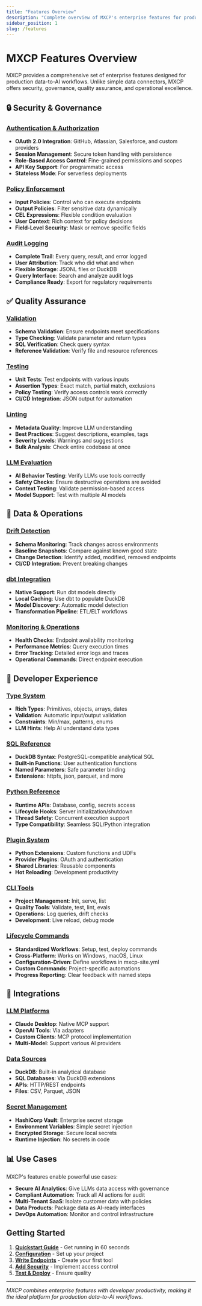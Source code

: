 ```yaml
---
title: "Features Overview"
description: "Complete overview of MXCP's enterprise features for production data-to-AI workflows"
sidebar_position: 1
slug: /features
---
```


# MXCP Features Overview

MXCP provides a comprehensive set of enterprise features designed for production data-to-AI workflows. Unlike simple data connectors, MXCP offers security, governance, quality assurance, and operational excellence.

## 🔒 Security & Governance

### [Authentication & Authorization](../guides/authentication.md)
- **OAuth 2.0 Integration**: GitHub, Atlassian, Salesforce, and custom providers
- **Session Management**: Secure token handling with persistence
- **Role-Based Access Control**: Fine-grained permissions and scopes
- **API Key Support**: For programmatic access
- **Stateless Mode**: For serverless deployments

### [Policy Enforcement](./policies.md)
- **Input Policies**: Control who can execute endpoints
- **Output Policies**: Filter sensitive data dynamically
- **CEL Expressions**: Flexible condition evaluation
- **User Context**: Rich context for policy decisions
- **Field-Level Security**: Mask or remove specific fields

### [Audit Logging](./auditing.md)
- **Complete Trail**: Every query, result, and error logged
- **User Attribution**: Track who did what and when
- **Flexible Storage**: JSONL files or DuckDB
- **Query Interface**: Search and analyze audit logs
- **Compliance Ready**: Export for regulatory requirements

## ✅ Quality Assurance

### [Validation](../guides/quality.md#validation)
- **Schema Validation**: Ensure endpoints meet specifications
- **Type Checking**: Validate parameter and return types
- **SQL Verification**: Check query syntax
- **Reference Validation**: Verify file and resource references

### [Testing](../guides/quality.md#testing)
- **Unit Tests**: Test endpoints with various inputs
- **Assertion Types**: Exact match, partial match, exclusions
- **Policy Testing**: Verify access controls work correctly
- **CI/CD Integration**: JSON output for automation

### [Linting](../guides/quality.md#linting)
- **Metadata Quality**: Improve LLM understanding
- **Best Practices**: Suggest descriptions, examples, tags
- **Severity Levels**: Warnings and suggestions
- **Bulk Analysis**: Check entire codebase at once

### [LLM Evaluation](../guides/quality.md#llm-evaluation-evals)
- **AI Behavior Testing**: Verify LLMs use tools correctly
- **Safety Checks**: Ensure destructive operations are avoided
- **Context Testing**: Validate permission-based access
- **Model Support**: Test with multiple AI models

## 🔄 Data & Operations

### [Drift Detection](./drift-detection.md)
- **Schema Monitoring**: Track changes across environments
- **Baseline Snapshots**: Compare against known good state
- **Change Detection**: Identify added, modified, removed endpoints
- **CI/CD Integration**: Prevent breaking changes

### [dbt Integration](../guides/integrations.md#dbt-integration)
- **Native Support**: Run dbt models directly
- **Local Caching**: Use dbt to populate DuckDB
- **Model Discovery**: Automatic model detection
- **Transformation Pipeline**: ETL/ELT workflows

### [Monitoring & Operations](../reference/cli.md)
- **Health Checks**: Endpoint availability monitoring
- **Performance Metrics**: Query execution times
- **Error Tracking**: Detailed error logs and traces
- **Operational Commands**: Direct endpoint execution

## 🚀 Developer Experience

### [Type System](../reference/type-system.md)
- **Rich Types**: Primitives, objects, arrays, dates
- **Validation**: Automatic input/output validation
- **Constraints**: Min/max, patterns, enums
- **LLM Hints**: Help AI understand data types

### [SQL Reference](../reference/sql.md)
- **DuckDB Syntax**: PostgreSQL-compatible analytical SQL
- **Built-in Functions**: User authentication functions
- **Named Parameters**: Safe parameter binding
- **Extensions**: httpfs, json, parquet, and more

### [Python Reference](../reference/python.md)
- **Runtime APIs**: Database, config, secrets access
- **Lifecycle Hooks**: Server initialization/shutdown
- **Thread Safety**: Concurrent execution support
- **Type Compatibility**: Seamless SQL/Python integration

### [Plugin System](../reference/plugins.md)
- **Python Extensions**: Custom functions and UDFs
- **Provider Plugins**: OAuth and authentication
- **Shared Libraries**: Reusable components
- **Hot Reloading**: Development productivity

### [CLI Tools](../reference/cli.md)
- **Project Management**: Init, serve, list
- **Quality Tools**: Validate, test, lint, evals
- **Operations**: Log queries, drift checks
- **Development**: Live reload, debug mode

### [Lifecycle Commands](./lifecycle-commands.md)
- **Standardized Workflows**: Setup, test, deploy commands
- **Cross-Platform**: Works on Windows, macOS, Linux
- **Configuration-Driven**: Define workflows in mxcp-site.yml
- **Custom Commands**: Project-specific automations
- **Progress Reporting**: Clear feedback with named steps

## 🔌 Integrations

### [LLM Platforms](../guides/integrations.md#llm-integration)
- **Claude Desktop**: Native MCP support
- **OpenAI Tools**: Via adapters
- **Custom Clients**: MCP protocol implementation
- **Multi-Model**: Support various AI providers

### [Data Sources](../guides/integrations.md#data-sources)
- **DuckDB**: Built-in analytical database
- **SQL Databases**: Via DuckDB extensions
- **APIs**: HTTP/REST endpoints
- **Files**: CSV, Parquet, JSON

### [Secret Management](../guides/configuration.md#vault-integration-optional)
- **HashiCorp Vault**: Enterprise secret storage
- **Environment Variables**: Simple secret injection
- **Encrypted Storage**: Secure local secrets
- **Runtime Injection**: No secrets in code

## 📊 Use Cases

MXCP's features enable powerful use cases:

- **Secure AI Analytics**: Give LLMs data access with governance
- **Compliant Automation**: Track all AI actions for audit
- **Multi-Tenant SaaS**: Isolate customer data with policies
- **Data Products**: Package data as AI-ready interfaces
- **DevOps Automation**: Monitor and control infrastructure

## Getting Started

1. **[Quickstart Guide](../getting-started/quickstart.md)** - Get running in 60 seconds
2. **[Configuration](../guides/configuration.md)** - Set up your project
3. **[Write Endpoints](../getting-started/overview.md#endpoints)** - Create your first tool
4. **[Add Security](./policies.md)** - Implement access control
5. **[Test & Deploy](../guides/quality.md)** - Ensure quality

---

*MXCP combines enterprise features with developer productivity, making it the ideal platform for production data-to-AI workflows.* 